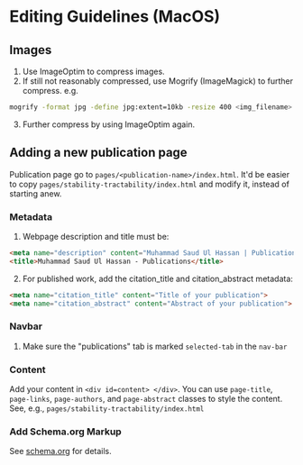 # Editing Guidelines (MacOS)
## Images
1. Use ImageOptim to compress images.
2. If still not reasonably compressed, use Mogrify (ImageMagick) to further compress. e.g.
```bash
mogrify -format jpg -define jpg:extent=10kb -resize 400 <img_filename>
```
3. Further compress by using ImageOptim again.

## Adding a new publication page
Publication page go to `pages/<publication-name>/index.html`. It'd be easier to copy `pages/stability-tractability/index.html` and modify it, instead of starting anew.

### Metadata
1. Webpage description and title must be:
```html
<meta name="description" content="Muhammad Saud Ul Hassan | Publications">
<title>Muhammad Saud Ul Hassan - Publications</title>
```
2. For published work, add the citation_title and citation_abstract metadata:
```html
<meta name="citation_title" content="Title of your publication">
<meta name="citation_abstract" content="Abstract of your publication">
```

### Navbar
1. Make sure the "publications" tab is marked `selected-tab` in the `nav-bar`

### Content
Add your content in `<div id=content> </div>`. You can use `page-title`, `page-links`, `page-authors`, and `page-abstract` classes to style the content. See, e.g., `pages/stability-tractability/index.html`

### Add Schema.org Markup
See [schema.org](https://schema.org) for details.